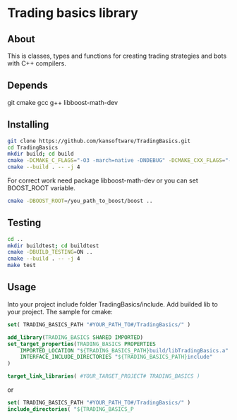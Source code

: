 # Trading basics library

## About

This is classes, types and functions for creating trading strategies and bots with C++ compilers.

## Depends

git cmake gcc g++ libboost-math-dev

## Installing

```bash
git clone https://github.com/kansoftware/TradingBasics.git
cd TradingBasics
mkdir build; cd build
cmake -DCMAKE_C_FLAGS="-O3 -march=native -DNDEBUG" -DCMAKE_CXX_FLAGS="-O3 -march=native -DNDEBUG" ..
cmake --build . -- -j 4

```

For correct work need package libboost-math-dev or you can set BOOST_ROOT variable.

```bash
cmake -DBOOST_ROOT=/you_path_to_boost/boost ..

```

## Testing

```bash
cd ..
mkdir buildtest; cd buildtest
cmake -DBUILD_TESTING=ON ..
cmake --build . -- -j 4
make test

```

## Usage

Into your project include folder TradingBasics/include. Add builded lib to your project.
The sample for cmake:

```cmake
set( TRADING_BASICS_PATH "#YOUR_PATH_TO#/TradingBasics/" )

add_library(TRADING_BASICS SHARED IMPORTED)
set_target_properties(TRADING_BASICS PROPERTIES
    IMPORTED_LOCATION "${TRADING_BASICS_PATH}build/libTradingBasics.a"
    INTERFACE_INCLUDE_DIRECTORIES "${TRADING_BASICS_PATH}include"
)

target_link_libraries( #YOUR_TARGET_PROJECT# TRADING_BASICS )

```

or

```cmake
set( TRADING_BASICS_PATH "#YOUR_PATH_TO#/TradingBasics/" )
include_directories( "${TRADING_BASICS_P